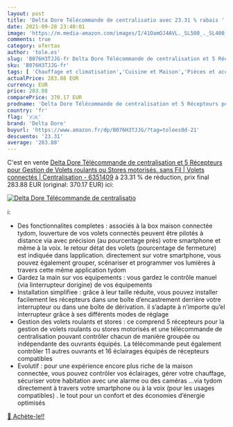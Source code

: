 ```yaml
---
layout: post
title: 'Delta Dore Télécommande de centralisatio avec 23.31 % rabais '
date: 2021-09-28 23:40:01
image: 'https://m.media-amazon.com/images/I/41OamOJ4AVL._SL500_._SL400_.jpg'
comments: true
category: ofertas
author: 'tole.es'
slug: 'B076H3TJJG-fr Delta Dore Télécommande de centralisation et 5 Récepteurs...'
sku: 'B076H3TJJG-fr'
tags: [ 'Chauffage et climatisation','Cuisine et Maison','Pièces et accessoires de chauffage et climatisation','Pièces et accessoires pour climatiseur','Télécommandes de climatiseur','delta dore', ]
actualPrice: 283.88 EUR
currency: EUR
price: 283.88
comparePrice: 370.17 EUR
prodname: 'Delta Dore Télécommande de centralisation et 5 Récepteurs pour Gestion de Volets roulants ou Stores motorisés. sans Fil | Volets connectés | Centralisation - 6351409'
country: 'fr'
flag: '🇫🇷'
brand: 'Delta Dore'
buyurl: 'https://www.amazon.fr/dp/B076H3TJJG/?tag=tolees0d-21'
descuento: '23.31'
average: '283.88'
---
```


C'est en vente [Delta Dore Télécommande de centralisation et 5 Récepteurs pour Gestion de Volets roulants ou Stores motorisés. sans Fil | Volets connectés | Centralisation - 6351409](https://www.amazon.fr/dp/B076H3TJJG/?tag=tolees0d-21)  à  23.31 % de réduction, prix final  283.88 EUR (original: 370.17 EUR) ici:

[![Delta Dore Télécommande de centralisatio](https://m.media-amazon.com/images/I/41OamOJ4AVL._SL500_._SL400_.jpg)](https://www.amazon.fr/dp/B076H3TJJG/?tag=tolees0d-21)

ℹ️:

- Des fonctionnalites completes : associés à la box maison connectée tydom, louverture de vos volets connectés peuvent être pilotés à distance via avec précision (au pourcentage près) votre smartphone et même à la voix. le retour détat des volets (pourcentage de fermeture) est indiquée dans lapplication. directement sur votre smartphone, vous pouvez également grouper, scénariser et programmer vos lumières à travers cette même application tydom
- Gardez la main sur vos equipements : vous gardez le contrôle manuel (via linterrupteur dorigine) de vos équipements
- Installation simplifiee : grâce à leur taille réduite, vous pouvez installer facilement les récepteurs dans une boîte d’encastrement derrière votre interrupteur ou dans une boîte de dérivation. il s’adapte à n’importe qu’el interrupteur grâce à ses différents modes de réglage
- Gestion des volets roulants et stores : ce comprend 5 récepteurs pour la gestion de volets roulants ou stores motorisés et une télécommande de centralisation pouvant contrôler chacun de manière groupée ou indépendante des ouvrants équipés. La télécommande peut également contrôler 11 autres ouvrants et 16 éclairages équipés de récepteurs compatibles
- Evolutif : pour une expérience encore plus riche de la maison connectée, vous pouvez contrôler vos éclairages, gérer votre chauffage, sécuriser votre habitation avec une alarme ou des caméras …via tydom directement à travers votre smartphone ou à la voix (pour les usages compatibles) . le tout pour un confort et des économies d’énergie optimisés

[🛒 Achète-le!!](https://www.amazon.fr/dp/B076H3TJJG/?tag=tolees0d-21)
